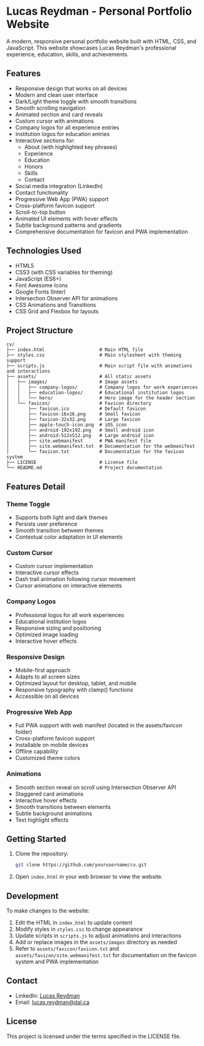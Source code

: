 # Lucas Reydman - Personal Portfolio Website

A modern, responsive personal portfolio website built with HTML, CSS, and JavaScript. This website showcases Lucas Reydman's professional experience, education, skills, and achievements.

## Features

- Responsive design that works on all devices
- Modern and clean user interface
- Dark/Light theme toggle with smooth transitions
- Smooth scrolling navigation
- Animated section and card reveals
- Custom cursor with animations
- Company logos for all experience entries
- Institution logos for education entries
- Interactive sections for:
  - About (with highlighted key phrases)
  - Experience
  - Education
  - Honors
  - Skills
  - Contact
- Social media integration (LinkedIn)
- Contact functionality
- Progressive Web App (PWA) support
- Cross-platform favicon support
- Scroll-to-top button
- Animated UI elements with hover effects
- Subtle background patterns and gradients
- Comprehensive documentation for favicon and PWA implementation

## Technologies Used

- HTML5
- CSS3 (with CSS variables for theming)
- JavaScript (ES6+)
- Font Awesome Icons
- Google Fonts (Inter)
- Intersection Observer API for animations
- CSS Animations and Transitions
- CSS Grid and Flexbox for layouts

## Project Structure

```
cv/
├── index.html                    # Main HTML file
├── styles.css                    # Main stylesheet with theming support
├── scripts.js                    # Main script file with animations and interactions
├── assets/                       # All static assets
│   ├── images/                   # Image assets
│   │   ├── company-logos/        # Company logos for work experiences
│   │   ├── education-logos/      # Educational institution logos
│   │   └── hero/                 # Hero image for the header section
│   └── favicon/                  # Favicon directory
│       ├── favicon.ico           # Default favicon
│       ├── favicon-16x16.png     # Small favicon
│       ├── favicon-32x32.png     # Large favicon
│       ├── apple-touch-icon.png  # iOS icon
│       ├── android-192x192.png   # Small android icon
│       ├── android-512x512.png   # Large android icon
│       ├── site.webmanifest      # PWA manifest file
│       ├── site.webmanifest.txt  # Documentation for the webmanifest
│       └── favicon.txt           # Documentation for the favicon system
├── LICENSE                       # License file
└── README.md                     # Project documentation
```

## Features Detail

### Theme Toggle
- Supports both light and dark themes
- Persists user preference
- Smooth transition between themes
- Contextual color adaptation in UI elements

### Custom Cursor
- Custom cursor implementation
- Interactive cursor effects
- Dash trail animation following cursor movement
- Cursor animations on interactive elements

### Company Logos
- Professional logos for all work experiences
- Educational institution logos
- Responsive sizing and positioning
- Optimized image loading
- Interactive hover effects

### Responsive Design
- Mobile-first approach
- Adapts to all screen sizes
- Optimized layout for desktop, tablet, and mobile
- Responsive typography with clamp() functions
- Accessible on all devices

### Progressive Web App
- Full PWA support with web manifest (located in the assets/favicon folder)
- Cross-platform favicon support
- Installable on mobile devices
- Offline capability
- Customized theme colors

### Animations
- Smooth section reveal on scroll using Intersection Observer API
- Staggered card animations
- Interactive hover effects
- Smooth transitions between elements
- Subtle background animations
- Text highlight effects

## Getting Started

1. Clone the repository:
   ```bash
   git clone https://github.com/yourusername/cv.git
   ```

2. Open `index.html` in your web browser to view the website.

## Development

To make changes to the website:

1. Edit the HTML in `index.html` to update content
2. Modify styles in `styles.css` to change appearance
3. Update scripts in `scripts.js` to adjust animations and interactions
4. Add or replace images in the `assets/images` directory as needed
5. Refer to `assets/favicon/favicon.txt` and `assets/favicon/site.webmanifest.txt` for documentation on the favicon system and PWA implementation

## Contact

- LinkedIn: [Lucas Reydman](https://www.linkedin.com/in/lucasreydman)
- Email: lucas.reydman@dal.ca

## License

This project is licensed under the terms specified in the LICENSE file.
